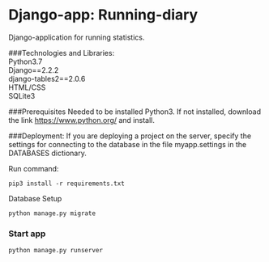 # Django-app: Running-diary
Django-application for running statistics.

###Technologies and Libraries:
\
Python3.7
\
Django==2.2.2
\
django-tables2==2.0.6
\
HTML/CSS
\
SQLite3

###Prerequisites
Needed to be installed Python3. If not installed, download the link https://www.python.org/ and install.

###Deployment:
If you are deploying a project on the server, specify the settings for connecting to the database in the file
            myapp.settings in the DATABASES dictionary.
            
Run command:

```
pip3 install -r requirements.txt
```

Database Setup

```
python manage.py migrate
```

### Start app

```
python manage.py runserver
```